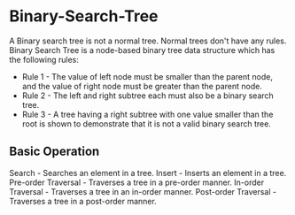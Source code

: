 # Binary-Search-Tree
A Binary search tree is not a normal tree. Normal trees don't have any rules.
Binary Search Tree is a node-based binary tree data structure which has the following rules:
- Rule 1 - The value of left node must be smaller than the parent node, and the value of right node must be greater than the parent node.
- Rule 2 - The left and right subtree each must also be a binary search tree.
- Rule 3 - A tree having a right subtree with one value smaller than the root is shown to demonstrate that it is not a valid binary search tree.

## Basic Operation
Search - Searches an element in a tree.
Insert - Inserts an element in a tree.
Pre-order Traversal - Traverses a tree in a pre-order manner.
In-order Traversal - Traverses a tree in an in-order manner.
Post-order Traversal - Traverses a tree in a post-order manner.
